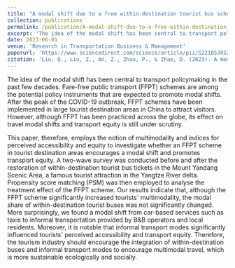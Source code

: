```yaml
---
title: "A modal shift due to a free within-destination tourist bus scheme: Multimodality and transport equity implications"
collection: publications
permalink: /publication/A-modal-shift-due-to-a-free-within-destination-tourist-bus-scheme:-Multimodality-and-transport-equity-implications
excerpt: 'The idea of the modal shift has been central to transport policymaking in the past few decades. Fare-free public transport (FFPT) schemes are among the potential policy instruments that are expected to promote modal shifts. After the peak of the COVID-19 outbreak, FFPT schemes have been implemented in large tourist destination areas in China to attract visitors. However, although FFPT has been practiced across the globe, its effect on travel modal shifts and transport equity is still under scrutiny.'
date: 2023-06-01
venue: 'Research in Transportation Business & Management'
paperurl: 'https://www.sciencedirect.com/science/article/pii/S2210539522000840'
citation: 'Liu, Q., Liu, Z., An, Z., Zhao, P., & Zhao, D. (2023). A modal shift due to a free within-destination tourist bus scheme: Multimodality and transport equity implications. Research in Transportation Business & Management, 48, 100863.'
---
```

The idea of the modal shift has been central to transport policymaking in the past few decades. Fare-free public transport (FFPT) schemes are among the potential policy instruments that are expected to promote modal shifts. After the peak of the COVID-19 outbreak, FFPT schemes have been implemented in large tourist destination areas in China to attract visitors. However, although FFPT has been practiced across the globe, its effect on travel modal shifts and transport equity is still under scrutiny.

This paper, therefore, employs the notion of multimodality and indices for perceived accessibility and equity to investigate whether an FFPT scheme in tourist destination areas encourages a modal shift and promotes transport equity. A two-wave survey was conducted before and after the restoration of within-destination tourist bus tickets in the Mount Yandang Scenic Area, a famous tourist attraction in the Yangtze River delta. Propensity score matching (PSM) was then employed to analyse the treatment effect of the FFPT scheme. Our results indicate that, although the FFPT scheme significantly increased tourists' multimodality, the modal share of within-destination tourist buses was not significantly changed. More surprisingly, we found a modal shift from car-based services such as taxis to informal transportation provided by B&B operators and local residents. Moreover, it is notable that informal transport modes significantly influenced tourists' perceived accessibility and transport equity. Therefore, the tourism industry should encourage the integration of within-destination buses and informal transport modes to encourage multimodal travel, which is more sustainable ecologically and socially.
